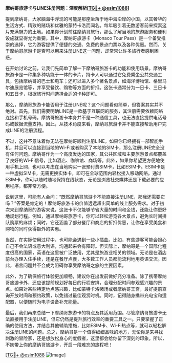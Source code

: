 **摩纳哥旅游卡与LINE注册问题：深度解析[[TG💪+ @esim1088](https://t.me/s/esim1088)]**

提到摩纳哥，大家脑海中浮现的可能是那座坐落于地中海沿岸的小国，以其奢华的生活方式、精致的赌场和优雅的蒙特卡洛而闻名。每年吸引着无数游客前来探索这片充满魅力的土地。如果你计划前往摩纳哥旅行，那么了解当地的旅游服务和便利设施就显得尤为重要。其中，摩纳哥旅游卡（Monaco Tour Pass）是一个备受推崇的选择，它为游客提供了便捷的交通、免费的景点门票以及各种优惠。然而，关于摩纳哥旅游卡是否可以用来注册LINE这一问题，却常常让许多旅行者感到困惑。

在开始讨论之前，让我们先简单了解一下摩纳哥旅游卡的功能和使用场景。摩纳哥旅游卡是一种集多种功能于一体的卡片，持卡人可以通过它免费乘坐公共交通工具，包括摩纳哥的巴士和电车；还可以进入多个著名景点，如海洋博物馆、格里马尔迪展览馆等，并享受餐饮、购物等方面的折扣。这张卡通常分为一日卡、三日卡和五日卡，根据旅行时间选择合适的卡种即可。

那么，摩纳哥旅游卡能否用于注册LINE呢？这个问题看似简单，但答案其实并不绝对。首先，我们需要明确LINE是一款基于互联网的服务，其注册需要依赖网络连接和手机号码。摩纳哥旅游卡本身并不是一种通信工具，也无法直接提供电话号码或数据流量支持。因此，从技术角度来看，摩纳哥旅游卡并不能直接帮助用户完成LINE的注册流程。

不过，这并不意味着你无法在摩纳哥顺利注册LINE。如果你已经拥有一部智能手机，并且可以连接到当地的Wi-Fi或者购买了本地的SIM卡，那么注册LINE完全没有任何问题。摩纳哥作为一个高度发达的国家，其公共区域和主要旅游景点都覆盖了良好的Wi-Fi信号，比如酒店、咖啡馆、商场等。此外，如果你希望更方便地使用手机上网，也可以考虑在当地购买一张预付费SIM卡，比如ESIM卡。ESIM卡是一种虚拟SIM卡，无需更换实体卡，即可在全球范围内轻松接入移动网络。通过ESIM卡，你可以随时随地保持在线状态，无论是浏览社交媒体还是下载必要的应用程序，都非常方便。

说到这里，可能有人会问：“既然摩纳哥旅游卡不能直接注册LINE，那我还需要它吗？”答案是肯定的！摩纳哥旅游卡的价值远远超出简单的线上服务需求。对于初次来到摩纳哥的游客来说，这张卡不仅能够节省大量的时间和金钱，还能让你更好地规划行程。例如，通过摩纳哥旅游卡，你可以轻松游览各大景点，避免长时间排队购票的麻烦；同时，它还涵盖了部分餐厅和商店的折扣优惠，让你在享受美食和购物的同时获得额外的实惠。

当然，在实际使用过程中，也可能会遇到一些小插曲。比如，有些游客可能会担心自己不会法语或意大利语，沟通起来会有障碍。但实际上，摩纳哥是一个国际化程度很高的国家，英语在这里被广泛使用，尤其是旅游业相关的领域。无论是在酒店前台办理入住手续，还是在餐厅点餐，大多数工作人员都能流利地用英语交流。因此，语言问题并不会成为阻碍你享受摩纳哥之旅的主要因素。

此外，为了确保旅行体验更加顺畅，建议你在出发前做好充分准备。除了携带摩纳哥旅游卡外，还应该提前规划好每日的行程安排，合理分配时间参观感兴趣的景点。如果对某些特定地点感兴趣，比如蒙特卡洛赌场或者摩纳哥王宫，最好提前查询开放时间和预约政策，以免错过最佳观赏时机。同时，记得随身携带充电宝和适配器，以便随时为电子设备补充能量。

最后，我们再来总结一下摩纳哥旅游卡的特点及其适用范围。尽管摩纳哥旅游卡无法直接用于注册LINE，但它仍然是提升旅行效率的重要工具之一。只要掌握了正确的使用方法，并结合其他辅助措施，比如ESIM卡、Wi-Fi热点等，就可以轻松解决注册LINE的问题。总之，摩纳哥是一个值得细细品味的地方，无论你是来寻找刺激的冒险家，还是想放松身心的度假者，这里都会给你留下深刻的印象。所以，不妨带上你的摩纳哥旅游卡，开启一段难忘的旅程吧！

[[TG💪+ @esim1088](https://t.me/s/esim1088) ![Image](https://i.postimg.cc/4NQfJmqS/Snipaste-2025-05-13-00-14-12.png)]